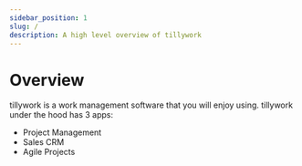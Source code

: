 ```yaml
---
sidebar_position: 1
slug: /
description: A high level overview of tillywork
---
```


# Overview

tillywork is a work management software that you will enjoy using. tillywork under the hood has 3 apps:

- Project Management
- Sales CRM
- Agile Projects
